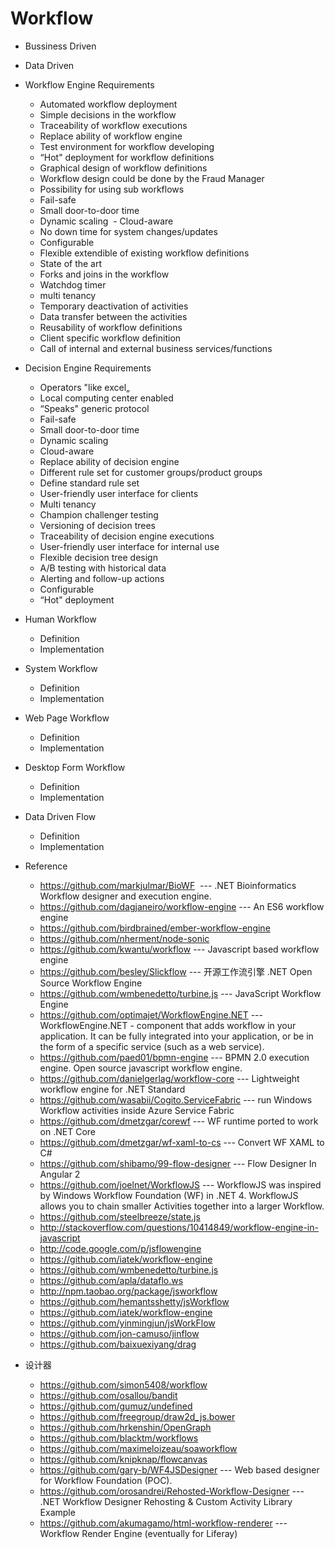# Workflow
* Bussiness Driven
* Data Driven
* Workflow Engine Requirements
  - Automated workflow deployment 
  - Simple decisions in the workflow 
  - Traceability of workflow executions
  - Replace ability of workflow engine 
  - Test environment for workflow developing 
  - “Hot" deployment for workflow definitions 
  - Graphical design of workflow definitions 
  - Workflow design could be done by the Fraud Manager 
  - Possibility for using sub workflows 
  - Fail-safe 
  - Small door-to-door time  
  - Dynamic scaling 
  - Cloud-aware 
  - No down time for system changes/updates 
  - Configurable 
  - Flexible extendible of existing workflow definitions 
  - State of the art 
  - Forks and joins in the workflow 
  - Watchdog timer 
  - multi tenancy  
  - Temporary deactivation of activities 
  - Data transfer between the activities 
  - Reusability of workflow definitions 
  - Client specific workflow definition 
  - Call of internal and external business services/functions
 
* Decision Engine Requirements
  - Operators "like excel„ 
  - Local computing center enabled 
  - “Speaks" generic protocol 
  - Fail-safe 
  - Small door-to-door time 
  - Dynamic scaling 
  - Cloud-aware 
  - Replace ability of decision engine 
  - Different rule set for customer groups/product groups 
  - Define standard rule set 
  - User-friendly user interface for clients 
  - Multi tenancy  
  - Champion challenger testing 
  - Versioning of decision trees 
  - Traceability of decision engine executions 
  - User-friendly user interface for internal use 
  - Flexible decision tree design 
  - A/B testing with historical data 
  - Alerting and follow-up actions 
  - Configurable 
  - “Hot" deployment
* Human Workflow
  - Definition 
  - Implementation
* System Workflow
  - Definition 
  - Implementation
* Web Page Workflow
  - Definition 
  - Implementation
* Desktop Form Workflow
  - Definition 
  - Implementation
* Data Driven Flow
  - Definition 
  - Implementation
* Reference
  - https://github.com/markjulmar/BioWF  --- .NET Bioinformatics Workflow designer and execution engine. 
  - https://github.com/dagjaneiro/workflow-engine --- An ES6 workflow engine 
  - https://github.com/birdbrained/ember-workflow-engine
  - https://github.com/nherment/node-sonic
  - https://github.com/kwantu/workflow --- Javascript based workflow engine 
  - https://github.com/besley/Slickflow --- 开源工作流引擎 .NET Open Source Workflow Engine 
  - https://github.com/wmbenedetto/turbine.js --- JavaScript Workflow Engine 
  - https://github.com/optimajet/WorkflowEngine.NET --- WorkflowEngine.NET - component that adds workflow in your application. It can be fully integrated into your application, or be in the form of a specific service (such as a web service). 
  - https://github.com/paed01/bpmn-engine --- BPMN 2.0 execution engine. Open source javascript workflow engine.
  - https://github.com/danielgerlag/workflow-core --- Lightweight workflow engine for .NET Standard 
  - https://github.com/wasabii/Cogito.ServiceFabric  --- run Windows Workflow activities inside Azure Service Fabric
  - https://github.com/dmetzgar/corewf --- WF runtime ported to work on .NET Core 
  - https://github.com/dmetzgar/wf-xaml-to-cs --- Convert WF XAML to C#
  - https://github.com/shibamo/99-flow-designer --- Flow Designer In Angular 2 
  - https://github.com/joelnet/WorkflowJS --- WorkflowJS was inspired by Windows Workflow Foundation (WF) in .NET 4. WorkflowJS allows you to chain smaller Activities together into a larger Workflow.
  - https://github.com/steelbreeze/state.js
  - http://stackoverflow.com/questions/10414849/workflow-engine-in-javascript
  - http://code.google.com/p/jsflowengine
  - https://github.com/iatek/workflow-engine
  - https://github.com/wmbenedetto/turbine.js
  - https://github.com/apla/dataflo.ws
  - http://npm.taobao.org/package/jsworkflow
  - https://github.com/hemantsshetty/jsWorkflow
  - https://github.com/iatek/workflow-engine
  - https://github.com/yinmingjun/jsWorkFlow
  - https://github.com/jon-camuso/jinflow
  - https://github.com/baixuexiyang/drag 

* 设计器
  - https://github.com/simon5408/workflow
  - https://github.com/osallou/bandit
  - https://github.com/gumuz/undefined
  - https://github.com/freegroup/draw2d_js.bower
  - https://github.com/hrkenshin/OpenGraph
  - https://github.com/blacktm/workflows
  - https://github.com/maximeloizeau/soaworkflow
  - https://github.com/knipknap/flowcanvas
  - https://github.com/gary-b/WF4JSDesigner --- Web based designer for Workflow Foundation (POC). 
  - https://github.com/orosandrei/Rehosted-Workflow-Designer --- .NET Workflow Designer Rehosting & Custom Activity Library Example  
  - https://github.com/akumagamo/html-workflow-renderer --- Workflow Render Engine (eventually for Liferay)
  
